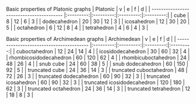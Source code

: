 Basic properties of Platonic graphs
|                 Platonic                 |     v     |     e     |     f     |     d     |
| ---------------------------------------- |:---------:|:---------:|:---------:|:---------:|
|                   cube                   |     8     |    12     |     6     |     3     |
|               dodecahedron               |    20     |    30     |    12     |     3     |
|               icosahedron                |    12     |    30     |    20     |     5     |
|                octahedron                |     6     |    12     |     8     |     4     |
|               tetrahedron                |     4     |     6     |     4     |     3     |

Basic properties of Archimedean graphs
|               Archimedean                |     v     |     e     |     f     |     d     |
| ---------------------------------------- |:---------:|:---------:|:---------:|:---------:|
|              cuboctahedron               |    12     |    24     |    14     |     4     |
|            icosidodecahedron             |    30     |    60     |    32     |     4     |
|          rhombicosidodecahedron          |    60     |    120    |    62     |     4     |
|           rhombicuboctahedron            |    24     |    48     |    26     |     4     |
|                snub cube                 |    24     |    60     |    38     |     5     |
|            snub dodecahedron             |    60     |    150    |    92     |     5     |
|              truncated cube              |    24     |    36     |    14     |     3     |
|         truncated cuboctahedron          |    48     |    72     |    26     |     3     |
|          truncated dodecahedron          |    60     |    90     |    32     |     3     |
|          truncated icosahedron           |    60     |    90     |    32     |     3     |
|       truncated icosidodecahedron        |    120    |    180    |    62     |     3     |
|           truncated octahedron           |    24     |    36     |    14     |     3     |
|          truncated tetrahedron           |    12     |    18     |     8     |     3     |

